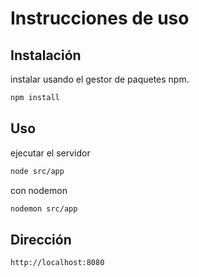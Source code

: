 # Instrucciones de uso



## Instalación

instalar usando el gestor de paquetes npm.

```bash
npm install
```

## Uso

ejecutar el servidor

```bash
node src/app
```

con nodemon

```bash
nodemon src/app
```
## Dirección

```bash
http://localhost:8080
```
